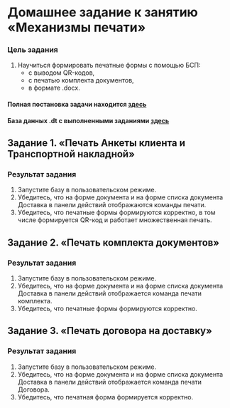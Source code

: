 # Домашнее задание к занятию «Механизмы печати»

### Цель задания

1. Научиться формировать печатные формы с помощью БСП:
    - с выводом QR-кодов,
    - с печатью комплекта документов,
    - в формате .docx.

#### Полная постановка задачи находится [здесь](https://github.com/ObzhigalovSV/Netology_PrintingMechanisms/blob/main/homework-12-3.md)
#### База данных .dt с выполненными заданиями [здесь](https://github.com/ObzhigalovSV/Netology_PrintingMechanisms/releases/tag/HomeWork_12_3)
## Задание 1. «Печать Анкеты клиента и Транспортной накладной»

### Результат задания
1. Запустите базу в пользовательском режиме.
2. Убедитесь, что на форме документа и на форме списка документа Доставка в панели действий отображаются команды печати.
3. Убедитесь, что печатные формы формируются корректно, в том числе формируется QR-код и работает множественная печать.


## Задание 2. «Печать комплекта документов»

### Результат задания
1. Запустите базу в пользовательском режиме.
2. Убедитесь, что на форме документа и на форме списка документа Доставка в панели действий отображается команда печати комплекта.
3. Убедитесь, что печатные формы формируются корректно.


## Задание 3. «Печать договора на доставку»
### Результат задания
1. Запустите базу в пользовательском режиме.
2. Убедитесь, что на форме документа и на форме списка документа Доставка в панели действий отображается команда печати Договора.
3. Убедитесь, что печатная форма формируется корректно.
